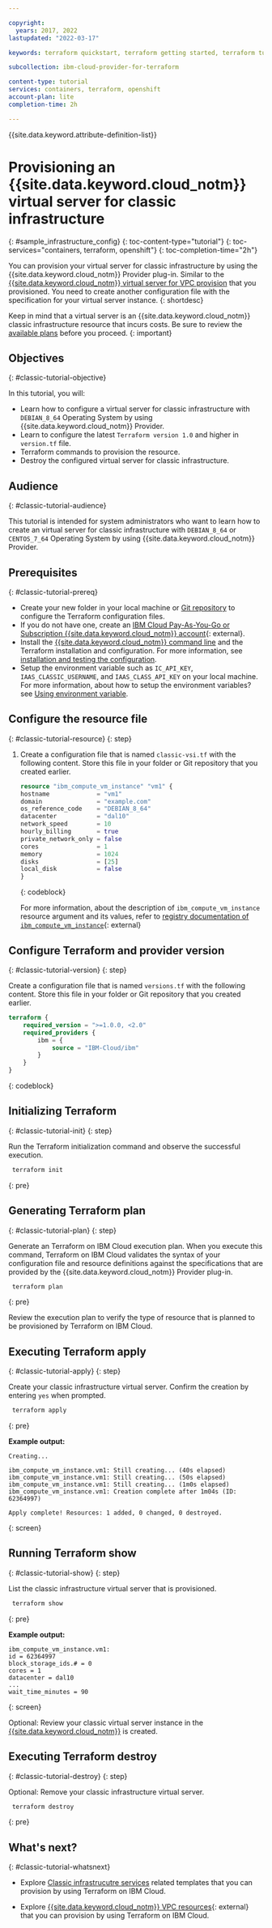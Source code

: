 ```yaml
---

copyright:
  years: 2017, 2022
lastupdated: "2022-03-17"

keywords: terraform quickstart, terraform getting started, terraform tutorial, virtual server for classic infrastructure

subcollection: ibm-cloud-provider-for-terraform

content-type: tutorial
services: containers, terraform, openshift
account-plan: lite
completion-time: 2h

---
```


{{site.data.keyword.attribute-definition-list}}

# Provisioning an {{site.data.keyword.cloud_notm}} virtual server for classic infrastructure
{: #sample_infrastructure_config}
{: toc-content-type="tutorial"}
{: toc-services="containers, terraform, openshift"}
{: toc-completion-time="2h"}


You can provision your virtual server for classic infrastructure by using the {{site.data.keyword.cloud_notm}} Provider plug-in. Similar to the [{{site.data.keyword.cloud_notm}} virtual server for VPC provision](/docs/ibm-cloud-provider-for-terraform?topic=ibm-cloud-provider-for-terraform-getting-started) that you provisioned. You need to create another configuration file with the specification for your virtual server instance. 
{: shortdesc}

Keep in mind that a virtual server is an {{site.data.keyword.cloud_notm}} classic infrastructure resource that incurs costs. Be sure to review the [available plans](https://cloud.ibm.com/gen1/infrastructure/provision/vs) before you proceed.
{: important}

## Objectives
{: #classic-tutorial-objective}

In this tutorial, you will:

- Learn how to configure a virtual server for classic infrastructure with `DEBIAN_8_64` Operating System by using {{site.data.keyword.cloud_notm}} Provider.
- Learn to configure the latest `Terraform version 1.0` and higher in `version.tf` file.
- Terraform commands to provision the resource.
- Destroy the configured virtual server for classic infrastructure.

## Audience
{: #classic-tutorial-audience}

This tutorial is intended for system administrators who want to learn how to create an virtual server for classic infrastructure with `DEBIAN_8_64` or `CENTOS_7_64` Operating System by using {{site.data.keyword.cloud_notm}} Provider.

## Prerequisites
{: #classic-tutorial-prereq}

- Create your new folder in your local machine or [Git repository](/docs/sell?topic=sell-source-repo-setup) to configure the Terraform configuration files.
- If you do not have one, create an [IBM Cloud Pay-As-You-Go or Subscription {{site.data.keyword.cloud_notm}} account](https://cloud.ibm.com/registration){: external}. 
- Install the [{{site.data.keyword.cloud_notm}} command line](/docs/cli?topic=cli-getting-started) and the Terraform installation and configuration. For more information, see [installation and testing the configuration](/docs/ibm-cloud-provider-for-terraform?topic=ibm-cloud-provider-for-terraform-getting-started#tf_installation).
- Setup the environment variable such as `IC_API_KEY`, `IAAS_CLASSIC_USERNAME`, and `IAAS_CLASS_API_KEY` on your local machine. For more information, about how to setup the environment variables? see [Using environment variable](/docs/ibm-cloud-provider-for-terraform?topic=ibm-cloud-provider-for-terraform-provider-reference#env-vars).


## Configure the resource file
{: #classic-tutorial-resource}
{: step}

1. Create a configuration file that is named `classic-vsi.tf` with the following content. Store this file in your folder or Git repository that you created earlier.
 
    ```terraform
    resource "ibm_compute_vm_instance" "vm1" {
    hostname             = "vm1"
    domain               = "example.com"
    os_reference_code    = "DEBIAN_8_64"
    datacenter           = "dal10"
    network_speed        = 10
    hourly_billing       = true
    private_network_only = false
    cores                = 1
    memory               = 1024
    disks                = [25]
    local_disk           = false
    }
    ```
    {: codeblock}

    For more information, about the description of `ibm_compute_vm_instance` resource argument and its values, refer to [registry documentation of `ibm_compute_vm_instance`](https://registry.terraform.io/providers/IBM-Cloud/ibm/latest/docs/resources/compute_vm_instance#argument-reference){: external}

## Configure Terraform and provider version
{: #classic-tutorial-version}
{: step}

Create a configuration file that is named `versions.tf` with the following content. Store this file in your folder or Git repository that you created earlier.
```terraform
terraform {
    required_version = ">=1.0.0, <2.0"
    required_providers {
        ibm = {
            source = "IBM-Cloud/ibm"
        }
    }
}
```
{: codeblock}

## Initializing Terraform
{: #classic-tutorial-init}
{: step}

Run the Terraform initialization command and observe the successful execution. 

```sh
 terraform init
```
{: pre}

## Generating Terraform plan
{: #classic-tutorial-plan}
{: step}

Generate an Terraform on IBM Cloud execution plan. When you execute this command, Terraform on IBM Cloud validates the syntax of your configuration file and resource definitions against the specifications that are provided by the {{site.data.keyword.cloud_notm}} Provider plug-in. 
  
```sh
 terraform plan
```
{: pre}

Review the execution plan to verify the type of resource that is planned to be provisioned by Terraform on IBM Cloud.

## Executing Terraform apply
{: #classic-tutorial-apply}
{: step}

Create your classic infrastructure virtual server. Confirm the creation by entering `yes` when prompted. 

```sh
 terraform apply
```
{: pre} 

**Example output:**

```text
Creating...

ibm_compute_vm_instance.vm1: Still creating... (40s elapsed)
ibm_compute_vm_instance.vm1: Still creating... (50s elapsed)
ibm_compute_vm_instance.vm1: Still creating... (1m0s elapsed)
ibm_compute_vm_instance.vm1: Creation complete after 1m04s (ID: 62364997)

Apply complete! Resources: 1 added, 0 changed, 0 destroyed.
```
{: screen}

## Running Terraform show
{: #classic-tutorial-show}
{: step}

List the classic infrastructure virtual server that is provisioned. 
   
```sh
 terraform show
```
{: pre}

**Example output:**

```text
ibm_compute_vm_instance.vm1:
id = 62364997
block_storage_ids.# = 0
cores = 1
datacenter = dal10
...
wait_time_minutes = 90
```
{: screen}

Optional: Review your classic virtual server instance in the [{{site.data.keyword.cloud_notm}}](https://cloud.ibm.com/classic/devices) is created.

## Executing Terraform destroy
{: #classic-tutorial-destroy}
{: step}

Optional: Remove your classic infrastructure virtual server.

```sh
 terraform destroy
```
{: pre}

## What's next?
{: #classic-tutorial-whatsnext}

- Explore [Classic infrastrucutre services](/docs/ibm-cloud-provider-for-terraform?topic=ibm-cloud-provider-for-terraform-provider-template#classic-infra-templates) related templates that you can provision by using Terraform on IBM Cloud.

- Explore [{{site.data.keyword.cloud_notm}} VPC resources](https://registry.terraform.io/providers/IBM-Cloud/ibm/latest/docs/resources/is_vpc){: external} that you can provision by using Terraform on IBM Cloud.
